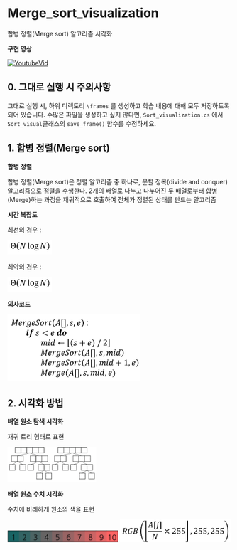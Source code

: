 # Merge_sort_visualization
합병 정렬(Merge sort) 알고리즘 시각화

**구현 영상**

[![YoutubeVid](http://img.youtube.com/vi/XzlCobJIMF8/0.jpg)](http://www.youtube.com/watch?v=XzlCobJIMF8)

## 0. 그대로 실행 시 주의사항
그대로 실행 시, 하위 디렉토리 ```\frames``` 를 생성하고 학습 내용에 대해 모두 저장하도록 되어 있습니다.
수많은 파일을 생성하고 싶지 않다면, ```Sort_visualization.cs``` 에서 ```Sort_visual```클래스의  ```save_frame()``` 함수를 수정하세요.

## 1. 합병 정렬(Merge sort)
**합병 정렬**

 합병 정렬(Merge sort)은 정렬 알고리즘 중 하나로, 분할 정복(divide and conquer) 알고리즘으로 정렬을 수행한다. 2개의 배열로 나누고 나누어진 두 배열로부터 합병(Merge)하는 과정을 재귀적으로 호출하여 전체가 정렬된 상태를 만드는 알고리즘

**시간 복잡도**

최선의 경우 : 

<img src="./images/time_complexity.png" alt="" width="100"/>

최악의 경우 : 

<img src="./images/time_complexity.png" alt="" width="100"/>

**의사코드**

<img src="./images/merge_sort_pseudocode.png" alt="" width="300"/>

## 2. 시각화 방법
**배열 원소 탐색 시각화**

 재귀 트리 형태로 표현

<img src="./images/visualization_2.png" alt="" width="200"/>

**배열 원소 수치 시각화**

 수치에 비례하게 원소의 색을 표현

<img src="./images/visualization_.png" alt="" width="250"/>
<img src="./images/visualization.png" alt="" width="250"/>
